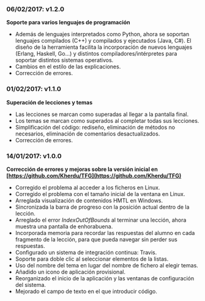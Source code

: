 ### 06/02/2017: v1.2.0

**Soporte para varios lenguajes de programación**

- Además de lenguajes interpretados como Python, ahora se soportan lenguajes compilados (C++) y compilados 
y ejecutados (Java, C#). El diseño de la herramienta facilita la incorporación de nuevos
lenguajes (Erlang, Haskell, Go...) y distintos compiladores/intérpretes para soportar
 distintos sistemas operativos.
- Cambios en el estilo de las explicaciones.
- Corrección de errores. 

### 01/02/2017: v1.1.0

**Superación de lecciones y temas**

- Las lecciones se marcan como superadas al llegar a la pantalla final. 
- Los temas se marcan como superados al completar todas sus lecciones.
- Simplificación del código: rediseño, eliminación de métodos no necesarios, eliminación de comentarios desactualizados.
- Corrección de errores.


### 14/01/2017: v1.0.0

**Corrección de errores y mejoras sobre la versión inicial en [https://github.com/Kherdu/TFG](https://github.com/Kherdu/TFG)**

- Corregido el problema al acceder a los ficheros en Linux.
- Corregido el problema con el tamaño inicial de la ventana en Linux.
- Arreglada visualización de contenidos HMTL en Windows.
- Sincronizada la barra de progreso con la posición actual dentro de la lección.
- Arreglado el error *IndexOutOfBounds* al terminar una lección, ahora muestra una pantalla de enhorabuena.
- Incorporada memoria para recordar las respuestas del alumno en cada fragmento de la lección, para que pueda navegar 
sin perder sus respuestas.
- Configurado un sistema de integración continua: Travis.
- Soporte para doble clic al seleccionar elementos de la listas.
- Uso del nombre del tema en lugar del nombre de fichero al elegir temas.
- Añadido un icono de aplicación provisional.
- Reorganizado el inicio de la aplicación y las ventanas de configuración del sistema.
- Mejorado el campo de texto en el que introducir código.


